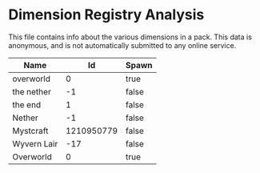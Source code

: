 # Dimension Registry Analysis

This file contains info about the various dimensions in a pack. This data is
anonymous, and is not automatically submitted to any online service.


| Name        | Id         | Spawn |
|-------------|------------|-------|
| overworld   | 0          | true  |
| the nether  | -1         | false |
| the end     | 1          | false |
| Nether      | -1         | false |
| Mystcraft   | 1210950779 | false |
| Wyvern Lair | -17        | false |
| Overworld   | 0          | true  |
